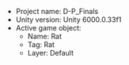 <!-- UNITY CODE ASSIST INSTRUCTIONS START -->
- Project name: D-P_Finals
- Unity version: Unity 6000.0.33f1
- Active game object:
  - Name: Rat
  - Tag: Rat
  - Layer: Default
<!-- UNITY CODE ASSIST INSTRUCTIONS END -->